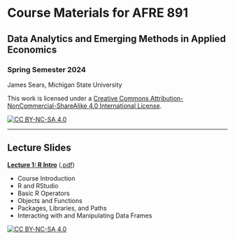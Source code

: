 # Course Materials for AFRE 891
## Data Analytics and Emerging Methods in Applied Economics
### Spring Semester 2024

 James Sears, Michigan State University

This work is licensed under a
[Creative Commons Attribution-NonCommercial-ShareAlike 4.0 International License][cc-by-nc-sa].

[![CC BY-NC-SA 4.0][cc-by-nc-sa-image]][cc-by-nc-sa]

[cc-by-nc-sa]: http://creativecommons.org/licenses/by-nc-sa/4.0/
[cc-by-nc-sa-image]: https://licensebuttons.net/l/by-nc-sa/4.0/88x31.png
[cc-by-nc-sa-shield]: https://img.shields.io/badge/License-CC%20BY--NC--SA%204.0-lightgrey.svg


 ***

 ## Lecture Slides


 [**Lecture 1: R Intro**](https://raw.githack.com/afre-msu/AFRE-891-SS24/main/Lecture-Slides/01-R-Intro/01-R-Intro.html)
 ([.pdf](https://raw.githack.com/afre-msu/AFRE-891-SS24/main/Lecture-Slides/01-R-Intro/01-R-Intro.pdf))

 * Course Introduction
 * R and RStudio
 * Basic R Operators
 * Objects and Functions
 * Packages, Libraries, and Paths
 * Interacting with and Manipulating Data Frames

[![CC BY-NC-SA 4.0][cc-by-nc-sa-shield]][cc-by-nc-sa]
